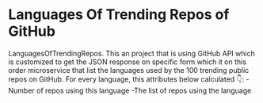 # Languages Of Trending Repos of GitHub
LanguagesOfTrendingRepos. This an project that is using GitHub API which is customized to get the JSON response on specific form
which it on this order microservice that list the languages used by the 100 trending public repos on GitHub.
For every language, this attributes below calculated 👇:
-Number of repos using this language
-The list of repos using the language
